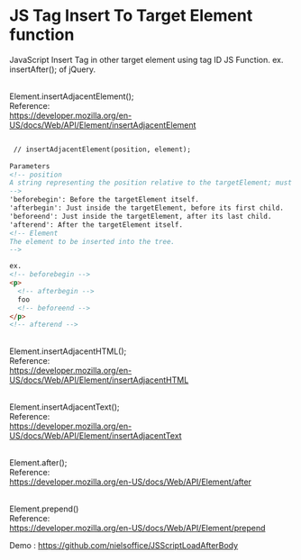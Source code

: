 # JS Tag Insert To Target Element function
JavaScript Insert Tag in other target element using tag ID JS Function. ex. insertAfter(); of jQuery.

<br /> Element.insertAdjacentElement();
<br /> Reference: 
<br /> https://developer.mozilla.org/en-US/docs/Web/API/Element/insertAdjacentElement
<br /> 
```HTML

 // insertAdjacentElement(position, element);
 
Parameters
<!-- position
A string representing the position relative to the targetElement; must match (case-insensitively) one of the following strings:
-->
'beforebegin': Before the targetElement itself.
'afterbegin': Just inside the targetElement, before its first child.
'beforeend': Just inside the targetElement, after its last child.
'afterend': After the targetElement itself.
<!-- Element
The element to be inserted into the tree.
-->

ex. 
<!-- beforebegin -->
<p>
  <!-- afterbegin -->
  foo
  <!-- beforeend -->
</p>
<!-- afterend -->
```
<br /> Element.insertAdjacentHTML();
<br /> Reference: 
<br /> https://developer.mozilla.org/en-US/docs/Web/API/Element/insertAdjacentHTML

<br /> Element.insertAdjacentText();
<br /> Reference: 
<br /> https://developer.mozilla.org/en-US/docs/Web/API/Element/insertAdjacentText

<br /> Element.after();
<br /> Reference: 
<br /> https://developer.mozilla.org/en-US/docs/Web/API/Element/after

<br /> Element.prepend()
<br /> Reference: 
<br /> https://developer.mozilla.org/en-US/docs/Web/API/Element/prepend

Demo : https://github.com/nielsoffice/JSScriptLoadAfterBody
